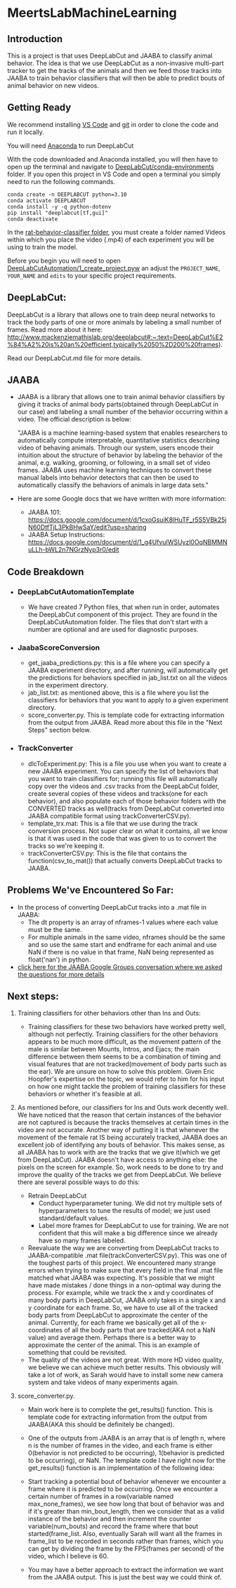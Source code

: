 # MeertsLabMachineLearning

## Introduction
This is a project is that uses DeepLabCut and JAABA to classify animal behavior. The idea is that we use DeepLabCut as a non-invasive multi-part tracker to get the tracks of the animals and then we feed those tracks into JAABA to train behavior classifiers that will then be able to predict bouts of animal behavior on new videos.

## Getting Ready
We recommend installing [VS Code](https://code.visualstudio.com/download) and [git](https://git-scm.com/download) in order to clone the code and run it locally.

You will need [Anaconda](https://www.anaconda.com/download/) to run DeepLabCut

With the code downloaded and Anaconda installed, you will then have to open up the terminal and navigate to [DeepLabCut/conda-environments](./DeepLabCut/conda-environments) folder. If you open this project in VS Code and open a terminal you simply need to run the following commands.


<!--
Is not working at the moment
git submodule update --init             # download the DeepLabCut code
cd DeepLabCut/conda-environments        # navigate to the correct folder
conda env create -f DEEPLABCUT.yaml     # install the DeepLabCut Anaconda environment (dependencies)
-->
```console
conda create -n DEEPLABCUT python=3.10
conda activate DEEPLABCUT
conda install -y -q python-dotenv
pip install "deeplabcut[tf,gui]"
conda deactivate
```

In the [rat-behavior-classifier folder](.), you must create a folder named Videos within which you place the video (.mp4) of each experiment you will be using to train the model.

Before you begin you will need to open [DeepLabCutAutomation/1_create_project.pyw](./DeepLabCutAutomation/1_create_project.pyw) an adjust the ```PROJECT_NAME```, ```YOUR_NAME``` and ```edits``` to your specific project requirements.

## DeepLabCut:

DeepLabCut is a library that allows one to train deep neural networks to track the body parts of one or more animals by labeling a small number of frames. Read more about it here: http://www.mackenziemathislab.org/deeplabcut#:~:text=DeepLabCut%E2%84%A2%20is%20an%20efficient,typically%2050%2D200%20frames).

Read our DeepLabCut.md file for more details.
## JAABA

- JAABA is a library that allows one to train animal behavior classifiers by giving it tracks of animal body parts(obtained through DeepLabCut in our case) and labeling a small number of the behavior occurring within a video. The official description is below:

    "JAABA is a machine learning-based system that enables researchers to automatically compute interpretable, quantitative statistics describing video of behaving animals. Through our system, users encode their intuition about the structure of behavior by labeling the behavior of the animal, e.g. walking, grooming, or following, in a small set of video frames. JAABA uses machine learning techniques to convert these manual labels into behavior detectors that can then be used to automatically classify the behaviors of animals in large data sets."

- Here are some Google docs that we have written with more information: 
    - JAABA 101: https://docs.google.com/document/d/1cxoGsuiK8lHuTF_r5S5VBk25jN60DtfTjL3PkBHwSaY/edit?usp=sharing
    - JAABA Setup Instructions: https://docs.google.com/document/d/1_g4UfvuIWSUyzl0OqNBMMNuLLh-bWL2n7NGrzNyp3r0/edit
## Code Breakdown

- ### DeepLabCutAutomationTemplate
    - We have created 7 Python files, that when run in order, automates the DeepLabCut component of this project. They are found in the DeepLabCutAutomation folder. The files that don't start with a number are optional and are used for diagnostic purposes.

- ### JaabaScoreConversion
    - get_jaaba_predictions.py: this is a file where you can specify a JAABA experiment directory, and after running, will automatically get the predictions for behaviors specified in jab_list.txt on all the videos in the experiment directory.
    - jab_list.txt: as mentioned above, this is a file where you list the classifiers for behaviors that you want to apply to a given experiment directory.
    - score_converter.py. This is template code for extracting information from the output from JAABA. Read more about this file in the "Next Steps" section below.
- ### TrackConverter
    - dlcToExperiment.py: This is a file you use when you want to create a new JAABA experiment. You can specify the list of behaviors that you want to train classifiers for; running this file will automatically copy over the videos and .csv tracks from the DeepLabCut folder, create several copies of these videos and tracks(one for each behavior), and also populate each of those behavior folders with the CONVERTED tracks as well(tracks from DeepLabCut converted into JAABA compatible format using trackConverterCSV.py).
    - template_trx.mat: This is a file that we use during the track conversion process. Not super clear on what it contains, all we know is that it was used in the code that was given to us to convert the tracks so we're keeping it.
    - trackConverterCSV.py: This is the file that contains the function(csv_to_mat()) that actually converts DeepLabCut tracks to JAABA.

## Problems We've Encountered So Far: 
- In the process of converting DeepLabCut tracks into a .mat file in JAABA:
    - The dt property is an array of nframes-1 values where each value must be the same.
    - For multiple animals in the same video, nframes should be the same and so use the same start and endframe for each animal and use NaN if there is no value in that frame, NaN being represented as float('nan') in python.
- [click here for the JAABA Google Groups conversation where we asked the questions for more details](https://groups.google.com/g/jaaba/c/CV6UHQ43XKg)

## Next steps:
1. Training classifiers for other behaviors other than Ins and Outs:
    - Training classifiers for these two behaviors have worked pretty well, although not perfectly. Training classifiers for the other behaviors appears to be much more difficult, as the movement pattern of the male is similar between Mounts, Intros, and Ejacs; the main difference between them seems to be a combination of timing and visual features that are not tracked(movement of body parts such as the ear). We are unsure on how to solve this problem. Given Eric Hoopfer's expertise on the topic, we would refer to him for his input on how one might tackle the problem of training classifiers for these behaviors or whether it's feasible at all.

2. As mentioned before, our classifiers for Ins and Outs work decently well. We have noticed that the reason that certain instances of the behavior are not captured is because the tracks themselves at certain times in the video are not accurate. Another way of putting it is that whenever the movement of the female rat IS being accurately tracked, JAABA does an excellent job of identifying any bouts of behavior. This makes sense, as all JAABA has to work with are the tracks that we give it(which we get from DeepLabCut). JAABA doesn't have access to anything else: the pixels on the screen for example. So, work needs to be done to try and improve the quality of the tracks we get from DeepLabCut. We believe there are several possible ways to do this:

    - Retrain DeepLabCut 
        - Conduct hyperparameter tuning. We did not try multiple sets of hyperparameters to tune the results of model; we just used standard/default values. 
        - Label more frames for DeepLabCut to use for training. We are not confident that this will make a big difference since we already have so many frames labeled.
    - Reevaluate the way we are converting from DeepLabCut tracks to JAABA-compatible .mat file(trackConverterCSV.py). This was one of the toughest parts of this project. We encountered many strange errors when trying to make sure that every field in the final .mat file matched what JAABA was expecting. It's possible that we might have made mistakes / done things in a non-optimal way during the process. 
        For example, while we track the x and y coordinates of many body parts in DeepLabCut, JAABA only takes in a single x and y coordinate for each frame. So, we have to use all of the tracked body parts from DeepLabCut to approximate the center of the animal. Currently, for each frame we basically get all of the x-coordinates of all the body parts that are tracked(AKA not a NaN value) and average them. Perhaps there is a better way to approximate the center of the animal. This is an example of something that could be revisited.
    - The quality of the videos are not great. With more HD video quality, we believe we can achieve much better results. This obviously will take a lot of work, as Sarah would have to install some new camera system and take videos of many experiments again.

3. score_converter.py. 
    - Main work here is to complete the get_results() function. This is template code for extracting information from the output from JAABA(AKA this should be definitely be changed).

     - One of the outputs from JAABA is an array that is of length n, where n is the number of frames in the video, and each frame is either 0(behavior is not predicted to be occurring), 1(behavior is predicted to be occurring), or NaN. The template code I have right now for the get_results() function is an implementation of the following idea:

    - Start tracking a potential bout of behavior whenever we encounter a frame where it is predicted to be occurring. Once we encounter a certain number of frames in a row(variable named max_none_frames), we see how long that bout of behavior was and if it's greater than min_bout_length, then we consider that as a valid instance of the behavior and then increment the counter variable(num_bouts) and record the frame where that bout started(frame_list. Also, eventually Sarah will want all the frames in frame_list to be recorded in seconds rather than frames, which you can get by dividing the frame by the FPS(frames per second) of the video, which I believe is 60.

    - You may have a better approach to extract the information we want from the JAABA output. This is just the best way we could think of.


